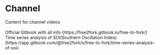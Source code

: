 # Channel
<p>Content for channel videos
  <br>
<br>Official Gitbook with all info (https://free2fork.gitbook.io/free-to-fork/)
<br>Time series analysis of SOI(Southern Oscillation Index) (https://app.gitbook.com/@free2fork/s/free-to-fork/time-series-analysis-of-soi)
